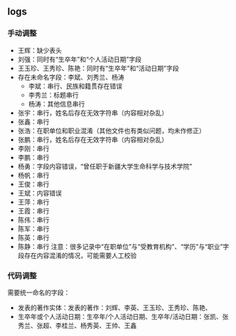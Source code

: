 ## logs

### 手动调整
- 王辉：缺少表头
- 刘强：同时有“生卒年”和“个人活动日期”字段
- 王玉珍、王秀珍、陈艳：同时有“生卒年”和“活动日期”字段
- 存在未命名字段：李斌、刘秀兰、杨涛
  - 李斌：串行、民族和籍贯存在错误
  - 李秀兰：标题串行
  - 杨涛：其他信息串行
- 张宇：串行，姓名后存在无效字符串（内容相对杂乱）
- 张鑫：串行
- 张浩：在职单位和职业混淆（其他文件也有类似问题，均未作修正）
- 张鹏：串行，姓名后存在无效字符串（内容相对杂乱）
- 李刚：串行
- 李鹏：串行
- 杨勇：字段内容错误，“曾任职于新疆大学生命科学与技术学院”
- 杨帆：串行
- 王俊：串行
- 王斌：内容错误
- 王萍：串行
- 王霞：串行
- 陈伟：串行
- 陈军：串行
- 陈英：串行
- 陈静：串行
注意：很多记录中“在职单位”与“受教育机构”、“学历”与“职业”字段存在内容混淆的情况，可能需要人工校验

### 代码调整
需要统一命名的字段：
- 发表的著作实体：发表的著作：刘辉、李英、王玉珍、王秀珍、陈艳、
- 生卒年或个人活动日期：生卒年/个人活动日期、生卒年/活动日期：张凯、张秀兰、张超、李桂兰、杨秀英、王帅、王鑫

